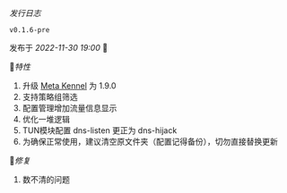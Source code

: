 *发行日志*

`v0.1.6-pre`

发布于 _2022-11-30 19:00_ 👏

🎉*特性*

1. 升级 [Meta Kennel](https://github.com/Clash-Mini/Clash.Mini/clash) 为 1.9.0
2. 支持策略组筛选
3. 配置管理增加流量信息显示
4. 优化一堆逻辑
5. TUN模块配置 dns-listen 更正为 dns-hijack
6. 为确保正常使用，建议清空原文件夹（配置记得备份），切勿直接替换更新

🎇*修复*

1. 数不清的问题
